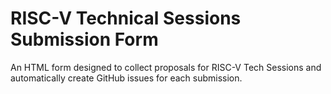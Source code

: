 # RISC-V Technical Sessions Submission Form

An HTML form designed to collect proposals for RISC-V Tech Sessions and automatically create GitHub issues for each submission.
